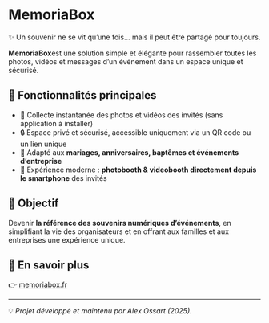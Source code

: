# MemoriaBox

✨ Un souvenir ne se vit qu’une fois… mais il peut être partagé pour toujours.  

**MemoriaBox**est une solution simple et élégante pour rassembler toutes les photos, vidéos et messages d’un événement dans un espace unique et sécurisé.  

## 🌟 Fonctionnalités principales
- 📸 Collecte instantanée des photos et vidéos des invités (sans application à installer)  
- 🔒 Espace privé et sécurisé, accessible uniquement via un QR code ou un lien unique  
- 🎉 Adapté aux **mariages, anniversaires, baptêmes et événements d’entreprise**  
- 💎 Expérience moderne : **photobooth & videobooth directement depuis le smartphone** des invités  

## 🚀 Objectif
Devenir **la référence des souvenirs numériques d’événements**, en simplifiant la vie des organisateurs et en offrant aux familles et aux entreprises une expérience unique.  

## 🔗 En savoir plus
👉 [memoriabox.fr](https://memoriabox.fr)

---

💡 *Projet développé et maintenu par Alex Ossart (2025).*
